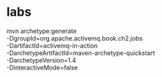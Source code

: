 # labs

mvn archetype:generate \
    -DgroupId=org.apache.activemq.book.ch2.jobs \
    -DartifactId=activemq-in-action \
    -DarchetypeArtifactId=maven-archetype-quickstart \
    -DarchetypeVersion=1.4 \
    -DinteractiveMode=false
